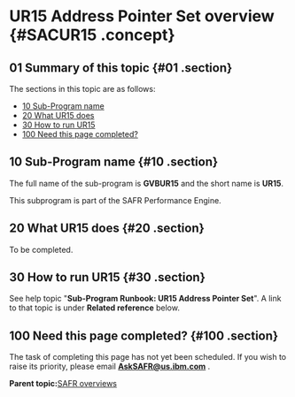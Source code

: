 # UR15 Address Pointer Set overview {#SACUR15 .concept}

## 01 Summary of this topic {#01 .section}

The sections in this topic are as follows:

-   [10 Sub-Program name](SACUR15.md#10)
-   [20 What UR15 does](SACUR15.md#20)
-   [30 How to run UR15](SACUR15.md#30)
-   [100 Need this page completed?](SACUR15.md#100)

## 10 Sub-Program name {#10 .section}

The full name of the sub-program is **GVBUR15** and the short name is **UR15**.

This subprogram is part of the SAFR Performance Engine.

## 20 What UR15 does {#20 .section}

To be completed.

## 30 How to run UR15 {#30 .section}

See help topic "**Sub-Program Runbook: UR15 Address Pointer Set**". A link to that topic is under **Related reference** below.

## 100 Need this page completed? {#100 .section}

The task of completing this page has not yet been scheduled. If you wish to raise its priority, please email **AskSAFR@us.ibm.com** .

**Parent topic:**[SAFR overviews](../html/AAR450Overviews.md)

